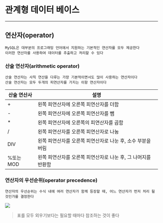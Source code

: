 # 관계형 데이터 베이스
---
## 연산자(operator)

``` 
MySQL은 대부분의 프로그래밍 언어에서 지원하는 기본적인 연산자를 모두 제공한다
이러한 연산자를 사용하여 데이터를 추출하고 처리할 수 있다
```
### 산술 연산자(arithmetic operator)
```
산술 연산자는 사칙 연산을 다루는 가장 기본적이면서도 많이 사용하는 연산자이다
산술 연산자는 모두 두개의 피연산자를 가지는 이항 연산자이다
```
|산술 연산사|설명|
|------|-----|
|+|왼쪽 피연산자에 오른쪽 피연산자를 더함|
|-|왼쪽 피연산자에 오른쪽 피연산자를 뺌|
|*|왼쪽 피연산자에 오른쪽의 피연산자를 곱함|
|/|왼쪽 피연산자를 오른쪽 피연산자로 나눔|
|DIV|왼쪽 피연산자를 오른쪽 피연산자로 나눈 후, 소수 부분을 버림|
|%또는 MOD|왼쪽 피연산자를 오른쪽 피연산자로 나눈 후, 그 나머지를 반환함|

### 연산자의 우선순위(operator precedence)
```
연산자의 우선순위는 수식 내에 여러 연산자가 함께 등장할 때, 어느 연산자가 먼저 처리 될 것인가를 결정한다
```
![](https://blog.kakaocdn.net/dn/PKqLM/btrcXld3ifu/mA58lXis1Zws7YlwX4tud0/img.png)
> 표를 모두 외우기보다는 필요할 때마다 참조하는 것이 좋다